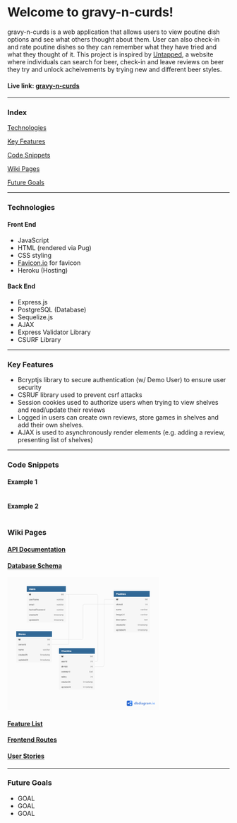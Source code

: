 # Welcome to gravy-n-curds!

gravy-n-curds is a web application that allows users to view poutine dish options and see what others thought about them. User can also check-in and rate poutine dishes so they can remember what they have tried and what they thought of it. This project is inspired by [Untapped](https://untappd.com/), a website where individuals can search for beer, check-in and leave reviews on beer they try and unlock acheivements by trying new and different beer styles.
#### Live link: [gravy-n-curds](https://gravy-n-curds.herokuapp.com/)
***

### Index
[Technologies](#technologies)

[Key Features](#key-features)

[Code Snippets](#code-snippets)

[Wiki Pages](#wiki-pages)

[Future Goals](#future-goals)

***

### Technologies
#### Front End
- JavaScript
- HTML (rendered via Pug)
- CSS styling
- [Favicon.io](https://favicon.io/) for favicon
- Heroku (Hosting)

#### Back End
- Express.js
- PostgreSQL (Database)
- Sequelize.js
- AJAX
- Express Validator Library
- CSURF Library

***

### Key Features
- Bcryptjs library to secure authentication (w/ Demo User) to ensure user security
- CSRUF library used to prevent csrf attacks
- Session cookies used to authorize users when trying to view shelves and read/update their reviews
- Logged in users can create own reviews, store games in shelves and add their own shelves.
- AJAX is used to asynchronously render elements (e.g. adding a review, presenting list of shelves)

***

### Code Snippets
#### Example 1


````javascript
````

#### Example 2


````javascript 
````
### Wiki Pages
#### [API Documentation](https://github.com/verykenny/gravy-n-curds/wiki/API-Route-Documentation)
#### [Database Schema](https://github.com/verykenny/gravy-n-curds/wiki/Database-Schema)
<img src="https://github.com/verykenny/gravy-n-curds/blob/main/planning/database-schema.png?raw=true" alt="database-schema.png" height="300">

#### [Feature List](https://github.com/verykenny/gravy-n-curds/wiki/Feature-List)
#### [Frontend Routes](/)
#### [User Stories](https://github.com/verykenny/gravy-n-curds/wiki/User-Stories)

***

### Future Goals
- GOAL
- GOAL
- GOAL
